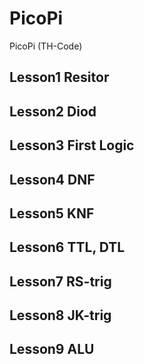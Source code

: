 # PicoPi
PicoPi (TH-Code)

##	Lesson1 Resitor
##	Lesson2	Diod
##	Lesson3 First Logic
##	Lesson4 DNF
##	Lesson5 KNF
##	Lesson6 TTL, DTL
##	Lesson7 RS-trig
##	Lesson8 JK-trig
##	Lesson9 ALU
